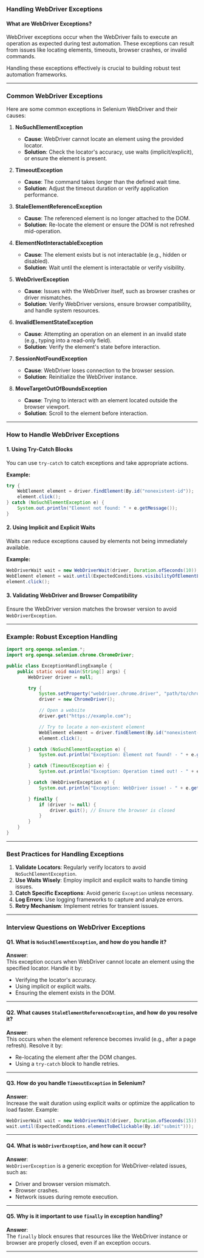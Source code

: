 ### **Handling WebDriver Exceptions**

#### **What are WebDriver Exceptions?**
WebDriver exceptions occur when the WebDriver fails to execute an operation as expected during test automation. These exceptions can result from issues like locating elements, timeouts, browser crashes, or invalid commands.

Handling these exceptions effectively is crucial to building robust test automation frameworks.

---

### **Common WebDriver Exceptions**
Here are some common exceptions in Selenium WebDriver and their causes:

1. **NoSuchElementException**
    - **Cause**: WebDriver cannot locate an element using the provided locator.
    - **Solution**: Check the locator's accuracy, use waits (implicit/explicit), or ensure the element is present.

2. **TimeoutException**
    - **Cause**: The command takes longer than the defined wait time.
    - **Solution**: Adjust the timeout duration or verify application performance.

3. **StaleElementReferenceException**
    - **Cause**: The referenced element is no longer attached to the DOM.
    - **Solution**: Re-locate the element or ensure the DOM is not refreshed mid-operation.

4. **ElementNotInteractableException**
    - **Cause**: The element exists but is not interactable (e.g., hidden or disabled).
    - **Solution**: Wait until the element is interactable or verify visibility.

5. **WebDriverException**
    - **Cause**: Issues with the WebDriver itself, such as browser crashes or driver mismatches.
    - **Solution**: Verify WebDriver versions, ensure browser compatibility, and handle system resources.

6. **InvalidElementStateException**
    - **Cause**: Attempting an operation on an element in an invalid state (e.g., typing into a read-only field).
    - **Solution**: Verify the element's state before interaction.

7. **SessionNotFoundException**
    - **Cause**: WebDriver loses connection to the browser session.
    - **Solution**: Reinitialize the WebDriver instance.

8. **MoveTargetOutOfBoundsException**
    - **Cause**: Trying to interact with an element located outside the browser viewport.
    - **Solution**: Scroll to the element before interaction.

---

### **How to Handle WebDriver Exceptions**

#### **1. Using Try-Catch Blocks**
You can use `try-catch` to catch exceptions and take appropriate actions.

**Example:**
```java
try {
    WebElement element = driver.findElement(By.id("nonexistent-id"));
    element.click();
} catch (NoSuchElementException e) {
    System.out.println("Element not found: " + e.getMessage());
}
```

#### **2. Using Implicit and Explicit Waits**
Waits can reduce exceptions caused by elements not being immediately available.

**Example:**
```java
WebDriverWait wait = new WebDriverWait(driver, Duration.ofSeconds(10));
WebElement element = wait.until(ExpectedConditions.visibilityOfElementLocated(By.id("element-id")));
element.click();
```

#### **3. Validating WebDriver and Browser Compatibility**
Ensure the WebDriver version matches the browser version to avoid `WebDriverException`.

---

### **Example: Robust Exception Handling**

```java
import org.openqa.selenium.*;
import org.openqa.selenium.chrome.ChromeDriver;

public class ExceptionHandlingExample {
    public static void main(String[] args) {
        WebDriver driver = null;

        try {
            System.setProperty("webdriver.chrome.driver", "path/to/chromedriver");
            driver = new ChromeDriver();

            // Open a website
            driver.get("https://example.com");

            // Try to locate a non-existent element
            WebElement element = driver.findElement(By.id("nonexistent-id"));
            element.click();

        } catch (NoSuchElementException e) {
            System.out.println("Exception: Element not found! - " + e.getMessage());

        } catch (TimeoutException e) {
            System.out.println("Exception: Operation timed out! - " + e.getMessage());

        } catch (WebDriverException e) {
            System.out.println("Exception: WebDriver issue! - " + e.getMessage());

        } finally {
            if (driver != null) {
                driver.quit(); // Ensure the browser is closed
            }
        }
    }
}
```

---

### **Best Practices for Handling Exceptions**
1. **Validate Locators**: Regularly verify locators to avoid `NoSuchElementException`.
2. **Use Waits Wisely**: Employ implicit and explicit waits to handle timing issues.
3. **Catch Specific Exceptions**: Avoid generic `Exception` unless necessary.
4. **Log Errors**: Use logging frameworks to capture and analyze errors.
5. **Retry Mechanism**: Implement retries for transient issues.

---

### **Interview Questions on WebDriver Exceptions**

#### **Q1. What is `NoSuchElementException`, and how do you handle it?**
**Answer**:  
This exception occurs when WebDriver cannot locate an element using the specified locator. Handle it by:
- Verifying the locator's accuracy.
- Using implicit or explicit waits.
- Ensuring the element exists in the DOM.

---

#### **Q2. What causes `StaleElementReferenceException`, and how do you resolve it?**
**Answer**:  
This occurs when the element reference becomes invalid (e.g., after a page refresh). Resolve it by:
- Re-locating the element after the DOM changes.
- Using a `try-catch` block to handle retries.

---

#### **Q3. How do you handle `TimeoutException` in Selenium?**
**Answer**:  
Increase the wait duration using explicit waits or optimize the application to load faster. Example:
```java
WebDriverWait wait = new WebDriverWait(driver, Duration.ofSeconds(15));
wait.until(ExpectedConditions.elementToBeClickable(By.id("submit")));
```

---

#### **Q4. What is `WebDriverException`, and how can it occur?**
**Answer**:  
`WebDriverException` is a generic exception for WebDriver-related issues, such as:
- Driver and browser version mismatch.
- Browser crashes.
- Network issues during remote execution.

---

#### **Q5. Why is it important to use `finally` in exception handling?**
**Answer**:  
The `finally` block ensures that resources like the WebDriver instance or browser are properly closed, even if an exception occurs.

---

